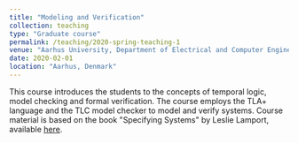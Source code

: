 ```yaml
---
title: "Modeling and Verification"
collection: teaching
type: "Graduate course"
permalink: /teaching/2020-spring-teaching-1
venue: "Aarhus University, Department of Electrical and Computer Engineering"
date: 2020-02-01
location: "Aarhus, Denmark"
---
```


This course introduces the students to the concepts of temporal logic, model checking and formal verification. 
The course employs the TLA+ language and the TLC model checker to model and verify systems.
Course material is based on the book "Specifying Systems" by Leslie Lamport, available [here](https://lamport.azurewebsites.net/tla/book.html).